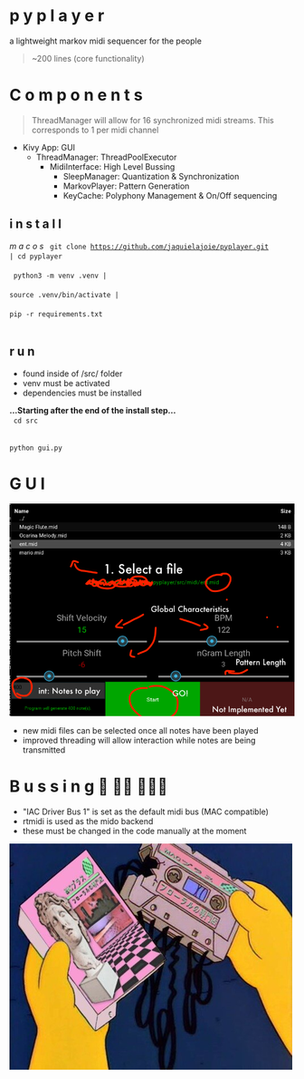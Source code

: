 # p y p l a y e r
a lightweight markov midi sequencer for the people
> ~200 lines (core functionality)

# C o m p o n e n t s
> ThreadManager will allow for 16 synchronized midi streams. This corresponds to 1 per midi channel  

- Kivy App: GUI
  - ThreadManager: ThreadPoolExecutor
    - MidiInterface: High Level Bussing
      - SleepManager: Quantization & Synchronization
      - MarkovPlayer: Pattern Generation
      - KeyCache: Polyphony Management & On/Off sequencing

## i n s t a l l  

<i> m a c o s </i>
<code>
git clone https://github.com/jaquielajoie/pyplayer.git | cd pyplayer
</code>  
<br>
<code>
python3 -m venv .venv  |  
source .venv/bin/activate  |  
pip -r requirements.txt  
</code>  

## r u n
- found inside of /src/ folder
- venv must be activated
- dependencies must be installed

<b>...Starting after the end of the install step...</b>    
<code>
cd src
</code>

<code>
python gui.py
</code>

# G U I

![v1](img/v1.png "V1 GUI")

- new midi files can be selected once all notes have been played
- improved threading will allow interaction while notes are being transmitted

# B u s s i n g 🚌   🚌🚌   🚌🚌🚌
- "IAC Driver Bus 1" is set as the default midi bus (MAC compatible)
- rtmidi is used as the mido backend
- these must be changed in the code manually at the moment


![dead](img/dead.jpeg "")
